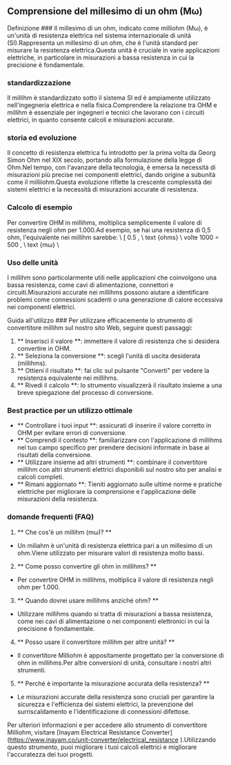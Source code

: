 ## Comprensione del millesimo di un ohm (Mω)

Definizione ###
Il millesimo di un ohm, indicato come milliohm (Mω), è un'unità di resistenza elettrica nel sistema internazionale di unità (SI).Rappresenta un millesimo di un ohm, che è l'unità standard per misurare la resistenza elettrica.Questa unità è cruciale in varie applicazioni elettriche, in particolare in misurazioni a bassa resistenza in cui la precisione è fondamentale.

### standardizzazione
Il millihm è standardizzato sotto il sistema SI ed è ampiamente utilizzato nell'ingegneria elettrica e nella fisica.Comprendere la relazione tra OHM e millihm è essenziale per ingegneri e tecnici che lavorano con i circuiti elettrici, in quanto consente calcoli e misurazioni accurate.

### storia ed evoluzione
Il concetto di resistenza elettrica fu introdotto per la prima volta da Georg Simon Ohm nel XIX secolo, portando alla formulazione della legge di Ohm.Nel tempo, con l'avanzare della tecnologia, è emersa la necessità di misurazioni più precise nei componenti elettrici, dando origine a subunità come il milliiohm.Questa evoluzione riflette la crescente complessità dei sistemi elettrici e la necessità di misurazioni accurate di resistenza.

### Calcolo di esempio
Per convertire OHM in millihms, moltiplica semplicemente il valore di resistenza negli ohm per 1.000.Ad esempio, se hai una resistenza di 0,5 ohm, l'equivalente nei millihm sarebbe:
\ [
0.5 \, \ text {ohms} \ volte 1000 = 500 \, \ text {mω}
\

### Uso delle unità
I millihm sono particolarmente utili nelle applicazioni che coinvolgono una bassa resistenza, come cavi di alimentazione, connettori e circuiti.Misurazioni accurate nei millihms possono aiutare a identificare problemi come connessioni scadenti o una generazione di calore eccessiva nei componenti elettrici.

Guida all'utilizzo ###
Per utilizzare efficacemente lo strumento di convertitore millihm sul nostro sito Web, seguire questi passaggi:
1. ** Inserisci il valore **: immettere il valore di resistenza che si desidera convertire in OHM.
2. ** Seleziona la conversione **: scegli l'unità di uscita desiderata (millihms).
3. ** Ottieni il risultato **: fai clic sul pulsante "Converti" per vedere la resistenza equivalente nei millihms.
4. ** Rivedi il calcolo **: lo strumento visualizzerà il risultato insieme a una breve spiegazione del processo di conversione.

### Best practice per un utilizzo ottimale
- ** Controllare i tuoi input **: assicurati di inserire il valore corretto in OHM per evitare errori di conversione.
- ** Comprendi il contesto **: familiarizzare con l'applicazione di millihms nel tuo campo specifico per prendere decisioni informate in base ai risultati della conversione.
- ** Utilizzare insieme ad altri strumenti **: combinare il convertitore millihm con altri strumenti elettrici disponibili sul nostro sito per analisi e calcoli completi.
- ** Rimani aggiornato **: Tieniti aggiornato sulle ultime norme e pratiche elettriche per migliorare la comprensione e l'applicazione delle misurazioni della resistenza.

### domande frequenti (FAQ)

1. ** Che cos'è un millihm (mω)? **
- Un miliahm è un'unità di resistenza elettrica pari a un millesimo di un ohm.Viene utilizzato per misurare valori di resistenza molto bassi.

2. ** Come posso convertire gli ohm in millihms? **
- Per convertire OHM in millihms, moltiplica il valore di resistenza negli ohm per 1.000.

3. ** Quando dovrei usare millihms anziché ohm? **
- Utilizzare millihms quando si tratta di misurazioni a bassa resistenza, come nei cavi di alimentazione o nei componenti elettronici in cui la precisione è fondamentale.

4. ** Posso usare il convertitore millihm per altre unità? **
- Il convertitore Milliohm è appositamente progettato per la conversione di ohm in millihms.Per altre conversioni di unità, consultare i nostri altri strumenti.

5. ** Perché è importante la misurazione accurata della resistenza? **
- Le misurazioni accurate della resistenza sono cruciali per garantire la sicurezza e l'efficienza dei sistemi elettrici, la prevenzione del surriscaldamento e l'identificazione di connessioni difettose.

Per ulteriori informazioni e per accedere allo strumento di convertitore Milliohm, visitare [Inayam Electrical Resistance Converter] (https://www.inayam.co/unit-converter/electrical_resistance ).Utilizzando questo strumento, puoi migliorare i tuoi calcoli elettrici e migliorare l'accuratezza dei tuoi progetti.